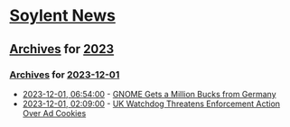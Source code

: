 # [Soylent News](../../../README.md)

## [Archives](../../index.md) for [2023](../index.md)

### [Archives](../../index.md) for [2023-12-01](index.md)

* [2023-12-01, 06:54:00](https://soylentnews.org/article.pl?sid=23/11/30/0439223&from=rss) - [GNOME Gets a Million Bucks from Germany](https://soylentnews.org/article.pl?sid=23/11/30/0439223&from=rss)
* [2023-12-01, 02:09:00](https://soylentnews.org/article.pl?sid=23/11/30/0433212&from=rss) - [UK Watchdog Threatens Enforcement Action Over Ad Cookies](https://soylentnews.org/article.pl?sid=23/11/30/0433212&from=rss)
